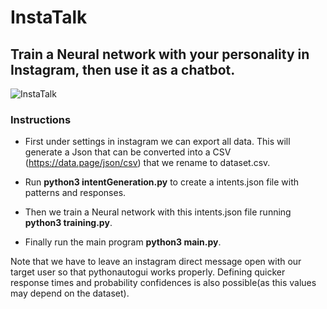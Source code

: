 # InstaTalk

## Train a Neural network with your personality in Instagram, then use it as a chatbot.

![InstaTalk](https://github.com/mquinaz/InstaTalk/blob/main/images/instagramPhoto.png)

### Instructions

- First under settings in instagram we can export all data. This will generate a Json that can be converted into a CSV (https://data.page/json/csv) that we rename to dataset.csv.

- Run **python3 intentGeneration.py** to create a intents.json file with patterns and responses. 

- Then we train a Neural network with this intents.json file running **python3 training.py**.

- Finally run the main program **python3 main.py**.

Note that we have to leave an instagram direct message open with our target user so that pythonautogui works properly. Defining quicker response times and probability confidences is also possible(as this values may depend on the dataset).
